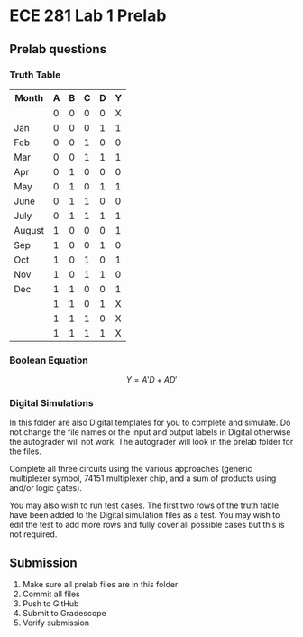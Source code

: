 # ECE 281 Lab 1 Prelab

## Prelab questions

### Truth Table

| Month  | A | B | C | D | Y |
|--------|---|---|---|---|---|
|        | 0 | 0 | 0 | 0 | X |
| Jan    | 0 | 0 | 0 | 1 | 1 |
| Feb    | 0 | 0 | 1 | 0 | 0 |
| Mar    | 0 | 0 | 1 | 1 | 1 |
| Apr    | 0 | 1 | 0 | 0 | 0 |
| May    | 0 | 1 | 0 | 1 | 1 |
| June   | 0 | 1 | 1 | 0 | 0 |
| July   | 0 | 1 | 1 | 1 | 1 |
| August | 1 | 0 | 0 | 0 | 1 |
| Sep    | 1 | 0 | 0 | 1 | 0 |
| Oct    | 1 | 0 | 1 | 0 | 1 |
| Nov    | 1 | 0 | 1 | 1 | 0 |
| Dec    | 1 | 1 | 0 | 0 | 1 |
|        | 1 | 1 | 0 | 1 | X |
|        | 1 | 1 | 1 | 0 | X |
|        | 1 | 1 | 1 | 1 | X |

### Boolean Equation

$$
Y = A'D + AD'
$$

### Digital Simulations

In this folder are also Digital templates for you to complete and simulate.  Do not change the file names or the input and output labels in Digital otherwise the autograder will not work.  The autograder will look in the prelab folder for the files.

Complete all three circuits using the various approaches (generic multiplexer symbol, 74151 multiplexer chip, and a sum of products using and/or logic gates).

You may also wish to run test cases.  The first two rows of the truth table have been added to the Digital simulation files as a test.  You may wish to edit the test to add more rows and fully cover all possible cases but this is not required.

## Submission

1. Make sure all prelab files are in this folder
2. Commit all files
3. Push to GitHub
4. Submit to Gradescope
5. Verify submission

